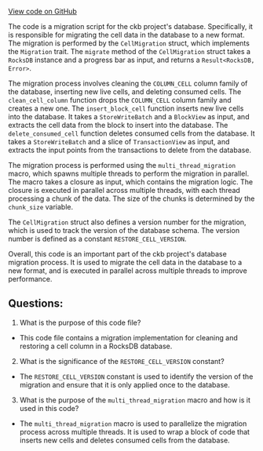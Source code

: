 [View code on GitHub](https://github.com/nervosnetwork/ckb/blob/develop/util/launcher/src/migrations/cell.rs)

The code is a migration script for the ckb project's database. Specifically, it is responsible for migrating the cell data in the database to a new format. The migration is performed by the `CellMigration` struct, which implements the `Migration` trait. The `migrate` method of the `CellMigration` struct takes a `RocksDB` instance and a progress bar as input, and returns a `Result<RocksDB, Error>`.

The migration process involves cleaning the `COLUMN_CELL` column family of the database, inserting new live cells, and deleting consumed cells. The `clean_cell_column` function drops the `COLUMN_CELL` column family and creates a new one. The `insert_block_cell` function inserts new live cells into the database. It takes a `StoreWriteBatch` and a `BlockView` as input, and extracts the cell data from the block to insert into the database. The `delete_consumed_cell` function deletes consumed cells from the database. It takes a `StoreWriteBatch` and a slice of `TransactionView` as input, and extracts the input points from the transactions to delete from the database.

The migration process is performed using the `multi_thread_migration` macro, which spawns multiple threads to perform the migration in parallel. The macro takes a closure as input, which contains the migration logic. The closure is executed in parallel across multiple threads, with each thread processing a chunk of the data. The size of the chunks is determined by the `chunk_size` variable.

The `CellMigration` struct also defines a version number for the migration, which is used to track the version of the database schema. The version number is defined as a constant `RESTORE_CELL_VERSION`.

Overall, this code is an important part of the ckb project's database migration process. It is used to migrate the cell data in the database to a new format, and is executed in parallel across multiple threads to improve performance.
## Questions:
 1. What is the purpose of this code file?
- This code file contains a migration implementation for cleaning and restoring a cell column in a RocksDB database.

2. What is the significance of the `RESTORE_CELL_VERSION` constant?
- The `RESTORE_CELL_VERSION` constant is used to identify the version of the migration and ensure that it is only applied once to the database.

3. What is the purpose of the `multi_thread_migration` macro and how is it used in this code?
- The `multi_thread_migration` macro is used to parallelize the migration process across multiple threads. It is used to wrap a block of code that inserts new cells and deletes consumed cells from the database.
